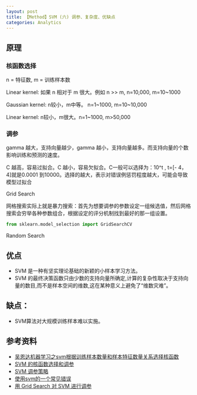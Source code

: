 ```yaml
---
layout: post
title: 【Method】SVM (六) 调参、复杂度、优缺点
categories: Analytics
---
```


## 原理

### 核函数选择

n = 特征数, m = 训练样本数

Linear kernel: 如果 n 相对于 m 很大。例如 n >> m, n=10,000, m=10~1000

Gaussian kernel: n较小，m中等。 n=1~1000, m=10~10,000

Linear kernel: n较小，m很大。n=1~1000, m>50,000

### 调参

gamma 越大，支持向量越少，gamma 越小，支持向量越多。而支持向量的个数影响训练和预测的速度。 

C 越高，容易过拟合。C 越小，容易欠拟合。C一般可以选择为：10^t , t=[- 4，4]就是0.0001 到10000。选择的越大，表示对错误例惩罚程度越大，可能会导致模型过拟合

Grid Search

网格搜索实际上就是暴力搜索：首先为想要调参的参数设定一组候选值，然后网格搜索会穷举各种参数组合，根据设定的评分机制找到最好的那一组设置。

```python
from sklearn.model_selection import GridSearchCV
```

Random Search



## 优点

- SVM 是一种有坚实理论基础的新颖的小样本学习方法。 
- SVM 的最终决策函数只由少数的支持向量所确定,计算的复杂性取决于支持向量的数目,而不是样本空间的维数,这在某种意义上避免了“维数灾难”。

## 缺点：

- SVM算法对大规模训练样本难以实施。

## 参考资料

- [吴恩达机器学习之svm根据训练样本数量和样本特征数量关系选择核函数](https://blog.csdn.net/daixiangzi/article/details/80904960)
- [SVM 的核函数选择和调参](https://blog.csdn.net/aliceyangxi1987/article/details/80617649)
- [SVM 调参策略](https://blog.csdn.net/u014484783/article/details/78220646)
- [使用svm的一个常见错误](http://blog.sina.com.cn/s/blog_6ae183910101cxbv.html)
- [用 Grid Search 对 SVM 进行调参](https://www.jianshu.com/p/7701eab3bbc9)
